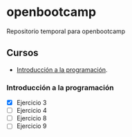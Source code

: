 # openbootcamp
Repositorio temporal para openbootcamp

## Cursos

- [Introducción a la programación](#introduccion-programacion).

### Introducción a la programación

- [x] Ejercicio 3
- [ ] Ejercicio 4
- [ ] Ejercicio 8
- [ ] Ejercicio 9
